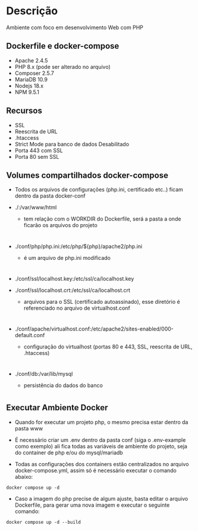 # Descrição
Ambiente com foco em desenvolvimento Web com PHP

## Dockerfile e docker-compose
- Apache   2.4.5
- PHP      8.x (pode ser alterado no arquivo)
- Composer 2.5.7
- MariaDB  10.9
- Nodejs   18.x
- NPM      9.5.1

## Recursos
- SSL 
- Reescrita de URL
- .htaccess
- Strict Mode para banco de dados Desabilitado
- Porta 443 com SSL
- Porta 80 sem SSL

## Volumes compartilhados docker-compose

- Todos os arquivos de configurações (php.ini, certificado etc..) ficam dentro da pasta docker-conf

* ./:/var/www/html 
    * tem relação com o WORKDIR do Dockerfile, será a pasta a onde ficarão os arquivos do projeto

    #

* ./conf/php/php.ini:/etc/php/${php}/apache2/php.ini
    * é um arquivo de php.ini modificado

    #

* ./conf/ssl/localhost.key:/etc/ssl/ca/localhost.key
* ./conf/ssl/localhost.crt:/etc/ssl/ca/localhost.crt
    * arquivos para o SSL (certificado autoassinado), esse diretório é referenciado no arquivo de virtualhost.conf

    #

* ./conf/apache/virtualhost.conf:/etc/apache2/sites-enabled/000-default.conf
    * configuração do virtualhost (portas 80 e 443, SSL, reescrita de URL, .htaccess)

    #

* ./conf/db:/var/lib/mysql
   * persistência do dados do banco

   #

## Executar Ambiente Docker

- Quando for executar um projeto php, o mesmo precisa estar dentro da pasta www

- É necessário criar um .env dentro da pasta conf (siga o .env-example como exemplo) ali fica todas as variáveis de ambiente do projeto, seja do container de php e/ou do mysql/mariadb

- Todas as configurações dos containers estão centralizados no arquivo docker-compose.yml, assim só é necessário executar o comando abaixo:

~~~~
docker compose up -d
~~~~

- Caso a imagem do php precise de algum ajuste, basta editar o arquivo Dockerfile, para gerar uma nova imagem e executar o seguinte comando:

~~~
docker compose up -d --build
~~~
